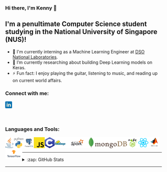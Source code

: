 ### Hi there, I'm Kenny 👋

## I'm a penultimate Computer Science student studying in the National University of Singapore (NUS)!

- 🔭 I'm currently interning as a Machine Learning Engineer at [DSO National Laboratories][dso].
- 🌱 I’m currently researching about building Deep Learning models on Keras.
- ⚡ Fun fact: I enjoy playing the guitar, listening to music, and reading up on current world affairs.

### Connect with me:

[<img alt="kswk | LinkedIn" src="images/linkedin.png" width="22px" />][linkedin]

<br />

### Languages and Tools:

[<img align="left" alt="Java" height="35" width="auto" src="images/java.png" />][java]
[<img align="left" alt="Python" height="35" width="auto" src="images/python.png" />][python]
[<img align="left" alt="PostgreSQL" height="35" width="auto" src="images/postgresql.png" />][postgresql]
[<img align="left" alt="JavaScript" height="35" width="auto" src="images/javascript.png" />][javascript]
[<img align="left" alt="C" height="35" width="auto" src="images/c.png" />][c]
[<img align="left" alt="Hadoop" height="35" width="auto" src="images/hadoop.png" />][hadoop]
[<img align="left" alt="Spark" height="35" width="auto" src="images/spark.png" />][spark]
[<img align="left" alt="MongoDB" height="35" width="auto" src="images/mongodb.png" />][mongodb]
[<img align="left" alt="Nodejs" height="35" width="auto" src="images/nodejs.png" />][nodejs]
[<img align="left" alt="React" height="35" width="auto" src="images/react.png" />][react]
[<img align="left" alt="MATLAB" height="35" width="auto" src="images/matlab.png" />][matlab]
[<img align="left" alt="TensorFlow" height="35" width="auto" src="images/tensorflow.png" />][tensorflow]

<br />
<br />

---

<details>
<summary>:zap: GitHub Stats</summary>
  <img alt="Kenny's Github Stats" src="https://github-readme-stats.vercel.app/api?username=kswk&show_icons=true&theme=algolia" />
</details>
  
---

[dso]: https://www.dso.org.sg/
[linkedin]: https://www.linkedin.com/in/kenny-seet/
[java]: https://www.oracle.com/java/
[python]: https://www.python.org/
[postgresql]: https://www.postgresql.org/
[javascript]: https://www.javascript.com/
[c]: https://www.iso.org/standard/74528.html/
[Hadoop]: https://hadoop.apache.org/
[Spark]: https://spark.apache.org/
[MongoDB]: https://www.mongodb.com/
[nodejs]: https://nodejs.org/en/
[react]: https://reactjs.org/
[matlab]: https://www.mathworks.com/products/matlab.html/
[tensorflow]: https://www.tensorflow.org/
